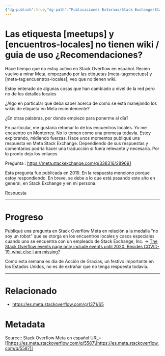 ```yaml
---
{"dg-publish":true,"dg-path":"Publicaciones Externas/Stack Exchange/Stack Overflow en español/Stack Overflow en español Meta/es.meta.stackoverflow.com-5587.md","permalink":"/publicaciones-externas/stack-exchange/stack-overflow-en-espanol/stack-overflow-en-espanol-meta/es-meta-stackoverflow-com-5587/","title":"Las etiquesta [meetups] y [encuentros-locales] no tienen wiki / guia de uso ¿Recomendaciones?","hide":true,"noteIcon":"\"0\"","created":"2024-04-03T12:49:10.374-06:00","updated":"2024-04-05T16:44:04.597-06:00"}
---
```


# Las etiquesta [meetups] y [encuentros-locales] no tienen wiki / guia de uso ¿Recomendaciones?

Hace tiempo que no estoy activo en Stack Overflow en español. Recien vuelvo a mirar Meta, empezando por las etiquetas [meta-tag:meetups] y [meta-tag:encuentros-locales], veo que no tienen wiki.

Estoy enterado de algunas cosas que han cambiado a nivel de la red pero no de los detalles locales

¿Algo en particular que deba saber acerca de como se está manejando los wikis de etiqueta en Meta recientemente? 

¿En otras palabras, por donde empiezo para ponerme al día?

En particular, me gustaría retomar lo de los encuentros locales. Yo me encuentro en Monterrey. No lo tomen como una promesa todavía. Estoy explorando, midiendo fuerzas. Hace unos momentos publiqué una respuesta en Meta Stack Exchange. Dependiendo de sus respuestas y comentarios podría hacer una traducción si fuera relevante y necesaria. Por lo pronto dejo los enlaces

Pregunta : https://meta.stackexchange.com/q/338316/289691

Esta pregunta fue publicada en 2019. En la respuesta menciono porque estoy respondiendo. En breve, se debe a lo que está pasando este año en general, en Stack Exchange y en mi persona.

[Respuesta][1]

----

# Progreso

Publiqué una pregunta en Stack Overflow Meta en relación a la medalla "no soy un robot" que se otorga en los encuentros locales y casos especiales cuando uno se encuentra con un empleado de Stack Exchange, Inc. -> [The Stack Overflow events page only include events until 2020. Besides COVID-19, what else I am missing?](https://meta.stackoverflow.com/q/427259/1595451)

Como esta semana es día de Acción de Gracias, un festivo importante en los Estados Unidos, no es de extrañar que no tenga respuesta todavía.

---

# Relacionado

- https://es.meta.stackoverflow.com/q/1371/65

  [1]: https://meta.stackexchange.com/a/394859/289691

# Metadata
Source:: Stack Overflow Meta en español
URL:: [[https://es.meta.stackoverflow.com/q/5587\|https://es.meta.stackoverflow.com/q/5587]]


